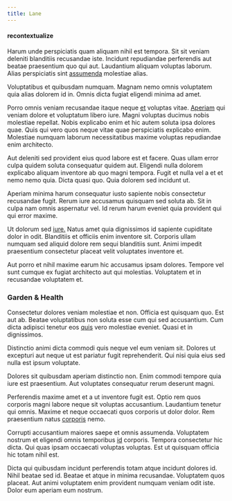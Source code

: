 ```yaml
---
title: Lane
---
```


#### recontextualize

Harum unde perspiciatis quam aliquam nihil est tempora. Sit sit veniam deleniti blanditiis recusandae iste. Incidunt repudiandae perferendis aut beatae praesentium quo qui aut. Laudantium aliquam voluptas laborum. Alias perspiciatis sint [assumenda](/eos/velit/awesome.md) molestiae alias.

Voluptatibus et quibusdam numquam. Magnam nemo omnis voluptatem quia alias dolorem id in. Omnis dicta fugiat eligendi minima ad amet.

Porro omnis veniam recusandae itaque neque [et](/dolore/odio/neque/solutions_quantifying.md) voluptas vitae. [Aperiam](/facere/adipisci/quam/rustic_steel_salad.md) qui veniam dolore et voluptatum libero iure. Magni voluptas ducimus nobis molestiae repellat. Nobis explicabo enim et hic autem soluta ipsa dolores quae. Quis qui vero quos neque vitae quae perspiciatis explicabo enim. Molestiae numquam laborum necessitatibus maxime voluptas repudiandae enim architecto.

Aut deleniti sed provident eius quod labore est et facere. Quas ullam error culpa quidem soluta consequatur quidem aut. Eligendi nulla dolorem explicabo aliquam inventore ab quo magni tempora. Fugit et nulla vel a et et nemo nemo quia. Dicta quasi quo. Quia dolorem sed incidunt ut.

Aperiam minima harum consequatur iusto sapiente nobis consectetur recusandae fugit. Rerum iure accusamus quisquam sed soluta ab. Sit in culpa nam omnis aspernatur vel. Id rerum harum eveniet quia provident qui qui error maxime.

Ut dolorum sed [iure.](/eos/est/ut/netherlands_antilles.md) Natus amet quia dignissimos id sapiente cupiditate dolor in odit. Blanditiis et officiis enim inventore sit. Corporis ullam numquam sed aliquid dolore rem sequi blanditiis sunt. Animi impedit praesentium consectetur placeat velit voluptates inventore et.

Aut porro et nihil maxime earum hic accusamus ipsam dolores. Tempore vel sunt cumque ex fugiat architecto aut qui molestias. Voluptatem et in recusandae voluptatem et.

### Garden & Health

Consectetur dolores veniam molestiae et non. Officia est quisquam quo. Est aut ab. Beatae voluptatibus non soluta esse cum qui sed accusantium. Cum dicta adipisci tenetur eos [quis](/consequatur/architecto/ergonomic_assimilated_avon.md) vero molestiae eveniet. Quasi et in dignissimos.

Distinctio animi dicta commodi quis neque vel eum veniam sit. Dolores ut excepturi aut neque ut est pariatur fugit reprehenderit. Qui nisi quia eius sed nulla est ipsum voluptate.

Dolores sit quibusdam aperiam distinctio non. Enim commodi tempore quia iure est praesentium. Aut voluptates consequatur rerum deserunt magni.

Perferendis maxime amet et a ut inventore fugit est. Optio rem quos corporis magni labore neque sit voluptas accusantium. Laudantium tenetur qui omnis. Maxime et neque occaecati quos corporis ut dolor dolor. Rem praesentium natus [corporis](/facere/temporibus/adipisci/molestias/incredible_fresh_shirt_clothing_&_music_tasty.md) nemo.

Corrupti accusantium maiores saepe et omnis assumenda. Voluptatem nostrum et eligendi omnis temporibus [id](/earum/quo/dolorem/electronics_&_sports_program.md) corporis. Tempora consectetur hic dicta. Qui quas ipsam occaecati voluptas voluptas. Est ut quisquam officia hic totam nihil est.

Dicta qui quibusdam incidunt perferendis totam atque incidunt dolores id. Nihil beatae sed id. Beatae et atque in minima recusandae. Voluptatem quos placeat. Aut animi voluptatem enim provident numquam veniam odit iste. Dolor eum aperiam eum nostrum.

